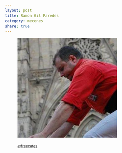 ```yaml
---
layout: post
title: Ramon Gil Paredes
category: mecenes
share: true
---
```


<figure class="text-center">
	<img src="/public/img/ramon-gil-paredes-mecenes-inversa.jpg" alt="Ramon Gil Paredes - mecenes d'inversa" title="Ramon Gil Paredes - mecenes d'inversa">
	<figcaption>
		<p><small><i class="fa fa-twitter"></i> <a href="https://twitter.com/freecates" title="Ramon Gil i Paredes (freecates) a Twitter">@freecates</a></small></p>
	</figcaption>
</figure>